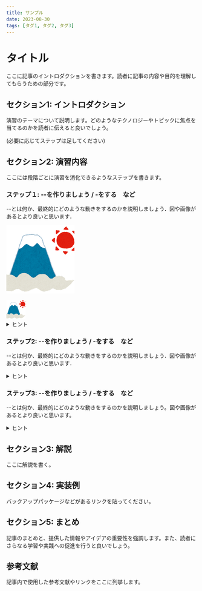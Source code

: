 ```yaml
---
title: サンプル
date: 2023-08-30
tags: [タグ1, タグ2, タグ3]
---
```


# タイトル

ここに記事のイントロダクションを書きます。読者に記事の内容や目的を理解してもらうための部分です。

## セクション1: イントロダクション

演習のテーマについて説明します。どのようなテクノロジーやトピックに焦点を当てるのかを読者に伝えると良いでしょう。

(必要に応じてステップは足してください)

## セクション2: 演習内容

ここには段階ごとに演習を消化できるようなステップを書きます。
### ステップ１: --を作りましょう / -をする　など
--とは何か、最終的にどのような動きをするのかを説明しましょう．図や画像があるとより良いと思います．

<!-- 大きさを指定せずに画像を貼り付ける -->
![画像を貼る例](./image/syougatsu_fujisan.png)

<!-- 画像の大きさを指定して貼り付ける -->
<img src="./image/syougatsu_fujisan.png" width="10%">

<details><summary>ヒント</summary><div>
ここにヒントを書く。
`select * from sample_Tbl`
</div></details>

### ステップ2: --を作りましょう / -をする　など
--とは何か、最終的にどのような動きをするのかを説明しましょう．図や画像があるとより良いと思います．
<details><summary>ヒント</summary><div>
ここにヒントを書く。
`select * from sample_Tbl`
</div></details>

### ステップ3: --を作りましょう / -をする　など
--とは何か、最終的にどのような動きをするのかを説明しましょう。図や画像があるとより良いと思います。
<details><summary>ヒント</summary><div>
ここにヒントを書く。
`select * from sample_Tbl`
</div></details>

## セクション3: 解説
ここに解説を書く。

## セクション4: 実装例

バックアップパッケージなどがあるリンクを貼ってください。

## セクション5: まとめ

記事のまとめと、提供した情報やアイデアの重要性を強調します。また、読者にさらなる学習や実践への促進を行うと良いでしょう。

## 参考文献

記事内で使用した参考文献やリンクをここに列挙します。
